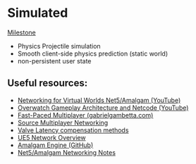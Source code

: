 # Simulated
[Milestone](https://github.com/PersistentWorldNetwork/PersistentWorldNetwork/milestone/2)
- Physics Projectile simulation
- Smooth client-side physics prediction (static world)
- non-persistent user state

## Useful resources:
- [Networking for Virtual Worlds Net5/Amalgam (YouTube)](https://www.youtube.com/watch?v=0wOZusuMIIM)
- [Overwatch Gameplay Architecture and Netcode (YouTube)](https://www.youtube.com/watch?v=zrIY0eIyqmI)
- [Fast-Paced Multiplayer (gabrielgambetta.com)](https://www.gabrielgambetta.com/client-server-game-architecture.html)
- [Source Multiplayer Networking](https://developer.valvesoftware.com/wiki/Source_Multiplayer_Networking)
- [Valve Latency compensation methods](https://developer.valvesoftware.com/wiki/Latency_Compensating_Methods_in_Client/Server_In-game_Protocol_Design_and_Optimization)
- [UE5 Network Overview](https://docs.unrealengine.com/5.0/en-US/networking-overview-for-unreal-engine/)
- [Amalgam Engine (GitHub)](https://github.com/Net5F/AmalgamEngine)
- [Net5/Amalgam Networking Notes](https://docs.google.com/document/d/1QA5yVbRsZ_NYeoyECesg0cHpY-ocYvHEgATaTwCwdTc)